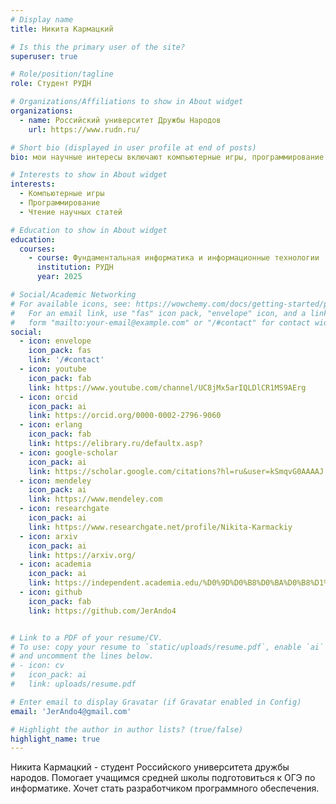 ```yaml
---
# Display name
title: Никита Кармацкий

# Is this the primary user of the site?
superuser: true

# Role/position/tagline
role: Студент РУДН

# Organizations/Affiliations to show in About widget
organizations:
  - name: Российский университет Дружбы Народов
    url: https://www.rudn.ru/

# Short bio (displayed in user profile at end of posts)
bio: мои научные интересы включают компьютерные игры, программирование и Чтение научных статей.

# Interests to show in About widget
interests:
  - Компьютерные игры
  - Программирование
  - Чтение научных статей

# Education to show in About widget
education:
  courses:
    - course: Фундаментальная информатика и информационные технологии
      institution: РУДН
      year: 2025

# Social/Academic Networking
# For available icons, see: https://wowchemy.com/docs/getting-started/page-builder/#icons
#   For an email link, use "fas" icon pack, "envelope" icon, and a link in the
#   form "mailto:your-email@example.com" or "/#contact" for contact widget.
social:
  - icon: envelope
    icon_pack: fas
    link: '/#contact'
  - icon: youtube
    icon_pack: fab
    link: https://www.youtube.com/channel/UC8jMx5arIQLDlCR1MS9AErg
  - icon: orcid
    icon_pack: ai
    link: https://orcid.org/0000-0002-2796-9060
  - icon: erlang
    icon_pack: fab
    link: https://elibrary.ru/defaultx.asp?
  - icon: google-scholar
    icon_pack: ai
    link: https://scholar.google.com/citations?hl=ru&user=kSmqvG0AAAAJ
  - icon: mendeley
    icon_pack: ai
    link: https://www.mendeley.com
  - icon: researchgate
    icon_pack: ai
    link: https://www.researchgate.net/profile/Nikita-Karmackiy
  - icon: arxiv
    icon_pack: ai
    link: https://arxiv.org/
  - icon: academia
    icon_pack: ai
    link: https://independent.academia.edu/%D0%9D%D0%B8%D0%BA%D0%B8%D1%82%D0%B0%D0%9A%D0%B0%D1%80%D0%BC%D0%B0%D1%86%D0%BA%D0%B8%D0%B9
  - icon: github
    icon_pack: fab
    link: https://github.com/JerAndo4


# Link to a PDF of your resume/CV.
# To use: copy your resume to `static/uploads/resume.pdf`, enable `ai` icons in `params.toml`,
# and uncomment the lines below.
# - icon: cv
#   icon_pack: ai
#   link: uploads/resume.pdf

# Enter email to display Gravatar (if Gravatar enabled in Config)
email: 'JerAndo4@gmail.com'

# Highlight the author in author lists? (true/false)
highlight_name: true
---
```


Никита Кармацкий - студент Российского университета дружбы народов. Помогает учащимся средней школы подготовиться к ОГЭ по информатике. Хочет стать разработчиком программного обеспечения.

